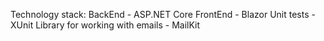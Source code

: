 Technology stack:
BackEnd - ASP.NET Core
FrontEnd - Blazor
Unit tests - XUnit
Library for working with emails - MailKit